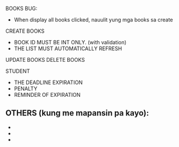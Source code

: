 BOOKS BUG:

- When display all books clicked, nauulit yung mga books sa create

CREATE BOOKS 

- BOOK ID MUST BE INT ONLY. (with validation)
- THE LIST MUST AUTOMATICALLY REFRESH

UPDATE BOOKS
DELETE BOOKS

STUDENT
- THE DEADLINE EXPIRATION
- PENALTY
- REMINDER OF EXPIRATION

OTHERS (kung me mapansin pa kayo):
-
-
-
-
